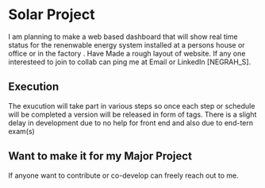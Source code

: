 # Solar Project 

I am planning to make a web based dashboard that will show real time status for the renenwable energy system installed at a persons house or office or in the factory . Have Made a rough layout of website. 
If any one interesteed to join to collab can ping me at Email or LinkedIn [NEGRAH_S].

## Execution
The exucution will take part in various steps so once each step or schedule will be completed a version will be released in form of tags. 
There is a slight delay in development due to no help for front end and also due to end-tern exam(s)
## Want to make it for my Major Project 
If anyone want to contribute or co-develop can freely reach out to me. 

